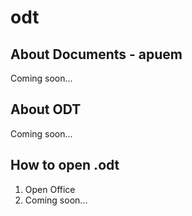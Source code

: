 # odt

## About Documents - apuem
Coming soon...

## About ODT
Coming soon...

## How to open .odt
1. Open Office
2. Coming soon...
